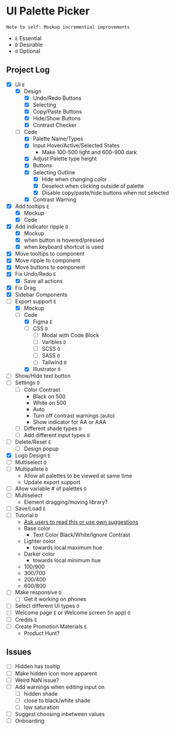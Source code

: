 # UI Palette Picker

`Note to self: Mockup incremential improvements`

- `E` Essential
- `D` Desirable
- `O` Optional

## Project Log

- [X] UI `E`
  - [X] Design
    - [X] Undo/Redo Buttons
    - [X] Selecting
    - [X] Copy/Paste Buttons
    - [X] Hide/Show Buttons
    - [X] Contrast Checker
  - [ ] Code
    - [X] Palette Name/Types
    - [X] Input Hover/Active/Selected States
      - Make 100-500 light and 600-900 dark
    - [X] Adjust Palette type height
    - [X] Buttons
    - [X] Selecting Outline
      - [X] Hide when changing color
      - [X] Deselect when clicking outside of palette
      - [X] Disable copy/paste/hide buttons when not selected
    - [X] Contrast Warning
- [X] Add tooltips `E`
  - [X] Mockup
  - [X] Code
- [X] Add indicator ripple `O`
  - [X] Mockup
  - [X] when button is hovered/pressed
  - [X] when keyboard shortcut is used
- [X] Move tooltips to component
- [X] Move ripple to component
- [X] Move buttons to component
- [X] Fix Undo/Redo `E`
  - [X] Save all actions
- [X] Fix Drag
- [X] Sidebar Components
- [ ] Export support `E`
  - [X] Mockup
  - [ ] Code
    - [X] Figma `E`
    - [ ] CSS `D`
      - [ ] Modal with Code Block
      - [ ] Varibles `D`
      - [ ] SCSS `O`
      - [ ] SASS `O`
      - [ ] Tailwind `O`
    - [X] Illustrator `O`
- [ ] Show/Hide text button
- [ ] Settings `D`
  - [ ] Color Contrast
    - Black on 500
    - White on 500
    - Auto
    - Turn off contrast warnings (auto)
    - Show indicator for AA or AAA
  - [ ] Different shade types `D`
  - [ ] Add different input types `D`
- [ ] Delete/Reset `E`
  - [ ] Design popup
- [X] Logo Design `E`
- [ ] Multiselect `O`
- [ ] Multipallete `D`
  - Allow all palettes to be viewed at same time
  - Update export support
- [ ] Allow variable # of palettes `O`
- [ ] Multiselect
  - Element dragging/moving library?
- [ ] Save/Load `E`
- [ ] Tutorial `D`
  - [Ask users to read this or use own suggestions](https://refactoringui.com/previews/building-your-color-palette/)
  - Base color
    - Text Color Black/White/Ignore Contrast
  - Lighter color
    - towards local maximum hue
  - Darker color
    - towards local minimum hue
  - 100/900
  - 300/700
  - 200/400
  - 600/800
- [ ] Make responsive `D`
  - [ ] Get it working on phones
- [ ] Select different UI types `O`
- [ ] Welcome page `E` or Welcome screen (in app) `O`
- [ ] Credits `E`
- [ ] Create Promotion Materials `E`
  - Product Hunt?

## Issues

- [ ] Hidden has tooltip
- [ ] Make hidden icon more apparent
- [ ] Weird NaN issue?
- [ ] Add warnings when editing input on
  - [ ] hidden shade
  - [ ] close to black/white shade
  - [ ] low saturation
- [ ] Suggest choosing inbetween values
- [ ] Onboarding